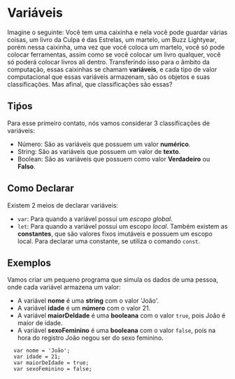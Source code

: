 # Variáveis
Imagine o seguinte: Você tem uma caixinha e nela você pode guardar várias coisas, um livro da Culpa é das Estrelas, um martelo, um Buzz Lightyear,
porém nessa caixinha, uma vez que você coloca um martelo, você só pode colocar ferramentas, assim como se você colocar um livro qualquer, você só poderá colocar livros 
ali dentro.
Transferindo isso para o âmbito da computação, essas caixinhas se chamam **variáveis**, e cada tipo de valor computacional que essas variáveis armazenam, são os objetos 
e suas classificações. Mas afinal, que classificações são essas?

## Tiṕos
Para esse primeiro contato, nós vamos considerar 3 classificações de variáveis:
  * Número: São as variáveis que possuem um valor **numérico**.
  * String: São as variáveis que possuem um valor de **texto**.
  * Boolean:  São as variáveis que possuem como valor **Verdadeiro** ou **Falso**.

## Como Declarar
Existem 2 meios de declarar variáveis:
  * `var`: Para quando a variável possui um *escopo* *global*.
  * `let`: Para quando a variável possui um escopo *local*.
Também existem as **constantes**, que são valores fixos imutáveis e possuem um escopo local.
Para declarar uma constante, se utiliza o comando `const`.

## Exemplos
Vamos criar um pequeno programa que simula os dados de uma pessoa, onde cada variável armazena um valor:
  * A variável **nome** é uma **string** com o valor 'João'.
  * A variável **idade** é um **número** com o valor 21.
  * A variável **maiorDeIdade** é uma **booleana** com o valor `true`, pois João é maior de idade.
  * A variável **sexoFeminino** é uma **booleana** com o valor `false`, pois na hora do registro João negou ser do sexo feminino.
```
  var nome = 'João';
  var idade = 21;
  var maiorDeIdade = true;
  var sexoFeminino = false;  
```
